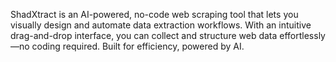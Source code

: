 ShadXtract is an AI-powered, no-code web scraping tool that lets you visually design and automate data extraction workflows. With an intuitive drag-and-drop interface, you can collect and structure web data effortlessly—no coding required. Built for efficiency, powered by AI.
